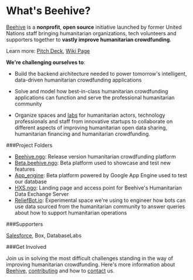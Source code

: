 # What's Beehive?

[Beehive]() is a **nonprofit**, **open source** initiative launched by former United Nations staff bringing humanitarian organizations, tech volunteers and supporters together to **vastly improve humanitarian crowdfunding**.

Learn more: [Pitch Deck](), [Wiki Page]()

**We're challenging ourselves to**:

- Build the backend architecture needed to power tomorrow's intelligent, data-driven humanitarian crowdfunding applications

- Solve and model how best-in-class humanitarian crowdfunding applications can function and serve the professional humanitarian community

- Organize spaces and [labs]() for humanitarian actors, technology professionals and staff from innovative startups to collaborate on different aspects of improving humanitarian open data sharing, humanitarian financing and humanitarian crowdfunding.

###Project Folders

- [Beehive.ngo](): Release version humanitarian crowdfunding platform
- [Beta.beehive.ngo](): Beta platform used to showcase and test new features 
- [App_engine](): Beta platform powered by Google App Engine used to test our database
- [HXS.ngo](): Landing page and access point for Beehive's Humanitarian Data Exchange Server
- [ReliefBot.io](): Experimental space we're using to engineer how bots can use data sourced from the humanitarian community to answer queries about how to support humanitarian operations

###Supporters

[Salesforce](), Box, DatabaseLabs


###Get Involved

Join us in solving the most difficult challenges standing in the way of improving humanitarian crowdfunding. Here's more information about [Beehive](), [contributing]() and how to [contact]() us.
